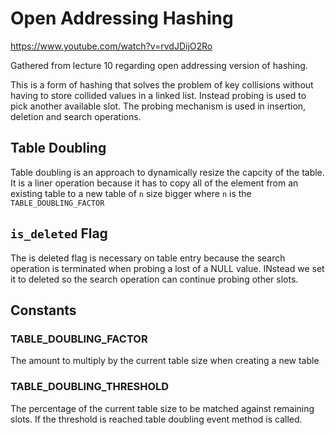 # Open Addressing Hashing

https://www.youtube.com/watch?v=rvdJDijO2Ro

Gathered from lecture 10 regarding open addressing version of hashing.

This is a form of hashing that solves the problem of key collisions without having to store 
collided values in a linked list. Instead probing is used to pick another available slot. The probing
mechanism is used in insertion, deletion and search operations.

## Table Doubling

Table doubling is an approach to dynamically resize the capcity of the table. It is a liner operation because it has to copy all of the element from an existing table to a new table of `n` size bigger where `n` is the `TABLE_DOUBLING_FACTOR`

## `is_deleted` Flag

The is deleted flag is necessary on table entry because the search operation is terminated when probing a lost of a NULL value. INstead we set it to deleted so the search operation can continue probing other slots.


## Constants

### TABLE_DOUBLING_FACTOR

The amount to multiply by the current table size when creating a new table

### TABLE_DOUBLING_THRESHOLD

The percentage of the current table size to be matched against remaining slots. If the threshold
is reached table doubling event method is called.
